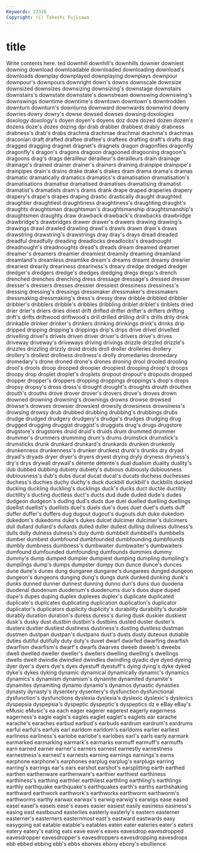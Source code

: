```yaml
---
Keywords: 22326 
Copyright: (C) Takeshi Fujisawa
---
```


# title

Write contents here.
ted downhill downhill's downhills downier downiest downing download downloadable
downloaded downloading download's downloads downplay downplayed downplaying downplays downpour downpour's
downpours downright down's downs downscale downsize downsized downsizes downsizing downsizing's
downstage downstairs downstairs's downstate downstate's downstream downswing downswing's downswings downtime
downtime's downtown downtown's downtrodden downturn downturn's downturns downward downwards downwind
downy dowries dowry dowry's dowse dowsed dowses dowsing doxologies doxology
doxology's doyen doyen's doyens doz doze dozed dozen dozen's dozens
doze's dozes dozing dpi drab drabber drabbest drably drabness drabness's
drab's drabs drachma drachmae drachmai drachma's drachmas draconian draft drafted
draftee draftee's draftees drafting draft's drafts drag dragged dragging dragnet
dragnet's dragnets dragon dragonflies dragonfly dragonfly's dragon's dragons dragoon dragooned
dragooning dragoon's dragoons drag's drags dérailleur dérailleur's dérailleurs drain drainage
drainage's drained drainer drainer's drainers draining drainpipe drainpipe's drainpipes drain's
drains drake drake's drakes dram drama drama's dramas dramatic dramatically
dramatics dramatics's dramatisation dramatisation's dramatisations dramatise dramatised dramatises dramatising dramatist
dramatist's dramatists dram's drams drank drape draped draperies drapery drapery's
drape's drapes draping drastic drastically draught draughted draughtier draughtiest draughtiness
draughtiness's draughting draught's draughts draughtsman draughtsman's draughtsmanship draughtsmanship's draughtsmen draughty
draw drawback drawback's drawbacks drawbridge drawbridge's drawbridges drawer drawer's drawers
drawing drawing's drawings drawl drawled drawling drawl's drawls drawn draw's
draws drawstring drawstring's drawstrings dray dray's drays dread dreaded dreadful
dreadfully dreading dreadlocks dreadlocks's dreadnought dreadnought's dreadnoughts dread's dreads dream
dreamed dreamer dreamer's dreamers dreamier dreamiest dreamily dreaming dreamland dreamland's
dreamless dreamlike dream's dreams dreamt dreamy drearier dreariest drearily dreariness
dreariness's dreary dredge dredged dredger dredger's dredgers dredge's dredges dredging
dregs dregs's drench drenched drenches drenching dress dressage dressage's dressed
dresser dresser's dressers dresses dressier dressiest dressiness dressiness's dressing dressing's
dressings dressmaker dressmaker's dressmakers dressmaking dressmaking's dress's dressy drew dribble
dribbled dribbler dribbler's dribblers dribble's dribbles dribbling driblet driblet's driblets
dried drier drier's driers dries driest drift drifted drifter drifter's
drifters drifting drift's drifts driftwood driftwood's drill drilled drilling drill's
drills drily drink drinkable drinker drinker's drinkers drinking drinkings drink's
drinks drip dripped dripping dripping's drippings drip's drips drive drivel
drivelled drivelling drivel's drivels driven driver driver's drivers drive's drives
driveway driveway's driveways driving drivings drizzle drizzled drizzle's drizzles drizzling
drizzly droid droids droll droller drolleries drollery drollery's drollest drollness
drollness's drolly dromedaries dromedary dromedary's drone droned drone's drones droning
drool drooled drooling drool's drools droop drooped droopier droopiest drooping
droop's droops droopy drop droplet droplet's droplets dropout dropout's dropouts
dropped dropper dropper's droppers dropping droppings droppings's drop's drops dropsy
dropsy's dross dross's drought drought's droughts drouth drouthes drouth's drouths
drove drover drover's drovers drove's droves drown drowned drowning drowning's
drownings drowns drowse drowsed drowse's drowses drowsier drowsiest drowsily drowsiness
drowsiness's drowsing drowsy drub drubbed drubbing drubbing's drubbings drubs drudge
drudged drudgery drudgery's drudge's drudges drudging drug drugged drugging druggist
druggist's druggists drug's drugs drugstore drugstore's drugstores druid druid's druids
drum drummed drummer drummer's drummers drumming drum's drums drumstick drumstick's
drumsticks drunk drunkard drunkard's drunkards drunken drunkenly drunkenness drunkenness's drunker
drunkest drunk's drunks dry dryad dryad's dryads dryer dryer's dryers
dryest drying dryly dryness dryness's dry's drys drywall drywall's détente
détente's dual dualism duality duality's dub dubbed dubbing dubiety dubiety's
dubious dubiously dubiousness dubiousness's dub's dubs ducal ducat ducat's ducats
duchess duchesses duchess's duchies duchy duchy's duck duckbill duckbill's duckbills
ducked ducking duckling duckling's ducklings duck's ducks duct ductile ductility
ductility's ducting ductless duct's ducts dud dude duded dude's dudes
dudgeon dudgeon's duding dud's duds due duel duelled duelling duellings
duellist duellist's duellists duel's duels due's dues duet duet's duets
duff duffer duffer's duffers dug dugout dugout's dugouts duh duke
dukedom dukedom's dukedoms duke's dukes dulcet dulcimer dulcimer's dulcimers dull
dullard dullard's dullards dulled duller dullest dulling dullness dullness's dulls
dully dulness dulness's duly dumb dumbbell dumbbell's dumbbells dumber dumbest
dumbfound dumbfounded dumbfounding dumbfounds dumbly dumbness dumbness's dumbwaiter dumbwaiter's dumbwaiters
dumfound dumfounded dumfounding dumfounds dummies dummy dummy's dump dumped dumpier
dumpiest dumping dumpling dumpling's dumplings dump's dumps dumpster dumpy dun
dunce dunce's dunces dune dune's dunes dung dungaree dungaree's dungarees
dunged dungeon dungeon's dungeons dunging dung's dungs dunk dunked dunking
dunk's dunks dunned dunner dunnest dunning dunno dun's duns duo
duodena duodenal duodenum duodenum's duodenums duo's duos dupe duped dupe's
dupes duping duplex duplexes duplex's duplicate duplicated duplicate's duplicates duplicating
duplication duplication's duplicator duplicator's duplicators duplicity duplicity's durability durability's durable
durably duration duration's duress duress's during dusk duskier duskiest dusk's
dusky dust dustbin dustbin's dustbins dusted duster duster's dusters dustier
dustiest dustiness dustiness's dusting dustless dustman dustmen dustpan dustpan's dustpans
dust's dusts dusty duteous dutiable duties dutiful dutifully duty duty's
duvet dwarf dwarfed dwarfing dwarfish dwarfism dwarfism's dwarf's dwarfs dwarves
dweeb dweeb's dweebs dwell dwelled dweller dweller's dwellers dwelling dwelling's
dwellings dwells dwelt dwindle dwindled dwindles dwindling dyadic dye dyed
dyeing dyer dyer's dyers dye's dyes dyestuff dyestuff's dying dying's
dyke dyked dyke's dykes dyking dynamic dynamical dynamically dynamic's dynamics
dynamics's dynamism dynamism's dynamite dynamited dynamite's dynamites dynamiting dynamo dynamo's
dynamos dynastic dynasties dynasty dynasty's dysentery dysentery's dysfunction dysfunctional dysfunction's
dysfunctions dyslexia dyslexia's dyslexic dyslexic's dyslexics dyspepsia dyspepsia's dyspeptic dyspeptic's
dyspeptics dz e eBay eBay's eMusic eMusic's ea each eager
eagerer eagerest eagerly eagerness eagerness's eagle eagle's eagles eaglet eaglet's
eaglets ear earache earache's earaches earbud earbud's earbuds eardrum eardrum's
eardrums earful earful's earfuls earl earldom earldom's earldoms earlier earliest
earliness earliness's earlobe earlobe's earlobes earl's earls early earmark earmarked
earmarking earmark's earmarks earmuff earmuff's earmuffs earn earned earner earner's
earners earnest earnestly earnestness earnestness's earnest's earnests earning earnings earnings's
earns earphone earphone's earphones earplug earplug's earplugs earring earring's earrings
ear's ears earshot earshot's earsplitting earth earthed earthen earthenware earthenware's
earthier earthiest earthiness earthiness's earthing earthlier earthliest earthling earthling's earthlings
earthly earthquake earthquake's earthquakes earth's earths earthshaking earthward earthwork earthwork's
earthworks earthworm earthworm's earthworms earthy earwax earwax's earwig earwig's earwigs
ease eased easel easel's easels ease's eases easier easiest easily
easiness easiness's easing east eastbound easterlies easterly easterly's eastern easterner
easterner's easterners easternmost east's eastward eastwards easy easygoing eat eatable
eatable's eatables eaten eater eateries eater's eaters eatery eatery's eating
eats eave eave's eaves eavesdrop eavesdropped eavesdropper eavesdropper's eavesdroppers eavesdropping
eavesdrops ebb ebbed ebbing ebb's ebbs ebonies ebony ebony's ebullience

